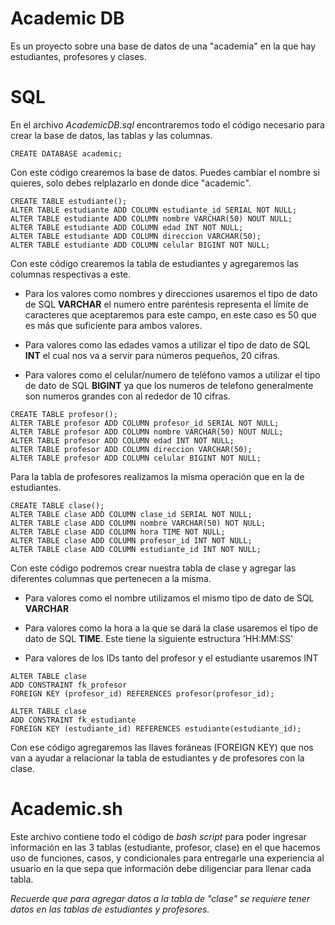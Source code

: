 # Academic DB
Es un proyecto sobre una base de datos de una "academia" en la que hay estudiantes, profesores y clases.

# SQL
En el archivo *AcademicDB.sql* encontraremos todo el código necesario para crear la base de datos, las tablas y las columnas.

`CREATE DATABASE academic;`

Con este código crearemos la base de datos. Puedes cambiar el nombre si quieres, solo debes relplazarlo en donde dice "academic".

```
CREATE TABLE estudiante();
ALTER TABLE estudiante ADD COLUMN estudiante_id SERIAL NOT NULL;
ALTER TABLE estudiante ADD COLUMN nombre VARCHAR(50) NOUT NULL;
ALTER TABLE estudiante ADD COLUMN edad INT NOT NULL;
ALTER TABLE estudiante ADD COLUMN direccion VARCHAR(50);
ALTER TABLE estudiante ADD COLUMN celular BIGINT NOT NULL;
```

Con este código crearemos la tabla de estudiantes y agregaremos las columnas respectivas a este. 

- Para los valores como nombres y direcciones usaremos el tipo de dato de SQL **VARCHAR** el numero entre paréntesis representa el límite de caracteres que aceptaremos para este campo, en este caso es 50 que es más que suficiente para ambos valores.

- Para valores como las edades vamos a utilizar el tipo de dato de SQL **INT** el cual nos va a servir para números pequeños, 20 cifras.

- Para valores como el celular/numero de teléfono vamos a utilizar el tipo de dato de SQL **BIGINT** ya que los numeros de telefono generalmente son numeros grandes con al rededor de 10 cifras.

```
CREATE TABLE profesor();
ALTER TABLE profesor ADD COLUMN profesor_id SERIAL NOT NULL;
ALTER TABLE profesor ADD COLUMN nombre VARCHAR(50) NOUT NULL;
ALTER TABLE profesor ADD COLUMN edad INT NOT NULL;
ALTER TABLE profesor ADD COLUMN direccion VARCHAR(50);
ALTER TABLE profesor ADD COLUMN celular BIGINT NOT NULL;
```

Para la tabla de profesores realizamos la misma operación que en la de estudiantes.

```
CREATE TABLE clase();
ALTER TABLE clase ADD COLUMN clase_id SERIAL NOT NULL;
ALTER TABLE clase ADD COLUMN nombre VARCHAR(50) NOT NULL;
ALTER TABLE clase ADD COLUMN hora TIME NOT NULL;
ALTER TABLE clase ADD COLUMN profesor_id INT NOT NULL;
ALTER TABLE clase ADD COLUMN estudiante_id INT NOT NULL;
```

Con este código podremos crear nuestra tabla de clase y agregar las diferentes columnas que pertenecen a la misma.

- Para valores como el nombre utilizamos el mismo tipo de dato de SQL **VARCHAR**

- Para valores como la hora a la que se dará la clase usaremos el tipo de dato de SQL **TIME**. Este tiene la siguiente estructura 'HH:MM:SS'

- Para valores de los IDs tanto del profesor y el estudiante usaremos INT

```
ALTER TABLE clase
ADD CONSTRAINT fk_profesor
FOREIGN KEY (profesor_id) REFERENCES profesor(profesor_id);

ALTER TABLE clase
ADD CONSTRAINT fk_estudiante
FOREIGN KEY (estudiante_id) REFERENCES estudiante(estudiante_id);
```
Con ese código agregaremos las llaves foráneas (FOREIGN KEY) que nos van a ayudar a relacionar la tabla de estudiantes y de profesores con la clase.

# Academic.sh
Este archivo contiene todo el código de *bash script* para poder ingresar información en las 3 tablas (estudiante, profesor, clase) en el que hacemos uso de funciones, casos, y condicionales para entregarle una experiencia al usuario en la que sepa que información debe diligenciar para llenar cada tabla.

*Recuerde que para agregar datos a la tabla de "clase" se requiere tener datos en las tablas de estudiantes y profesores.*
